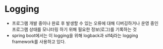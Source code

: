 # Logging
- 프로그램 개발 중이나 완료 후 발생할 수 있는 오류에 대해 디버깅하거나 운영 중인 프로그램 상태를 모니터링 하기 위해 필요한 정보(로그)를 기록하는 것
- spring boot에서는 이 logging을 위해 logback과 slf4j라는 logging framework를 사용하고 있다.


